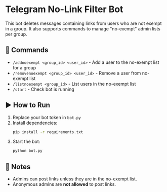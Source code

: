 # Telegram No-Link Filter Bot

This bot deletes messages containing links from users who are not exempt in a group.
It also supports commands to manage "no-exempt" admin lists per group.

## 🔧 Commands

- `/addnoexempt <group_id> <user_id>` - Add a user to the no-exempt list for a group
- `/removenoexempt <group_id> <user_id>` - Remove a user from no-exempt list
- `/listnoexempt <group_id>` - List users in the no-exempt list
- `/start` - Check bot is running

## ▶️ How to Run
1. Replace your bot token in `bot.py`
2. Install dependencies:
   ```bash
   pip install -r requirements.txt
   ```
3. Start the bot:
   ```bash
   python bot.py
   ```

## 📌 Notes
- Admins can post links unless they are in the no-exempt list.
- Anonymous admins are **not allowed** to post links.
